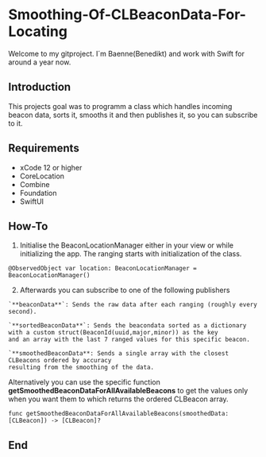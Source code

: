 # Smoothing-Of-CLBeaconData-For-Locating
Welcome to my gitproject. I´m Baenne(Benedikt) and work with Swift for around a year now.

## Introduction
This projects goal was to programm a class which handles incoming beacon data, sorts it, smooths it and then publishes it, so you can subscribe to it.

## Requirements

- xCode 12 or higher
- CoreLocation
- Combine
- Foundation
- SwiftUI

## How-To

1. Initialise the BeaconLocationManager either in your view or while initializing the app. The ranging starts with initialization of the class.

```
@ObservedObject var location: BeaconLocationManager = BeaconLocationManager()
```

2. Afterwards you can subscribe to one of the following publishers

```
`**beaconData**`: Sends the raw data after each ranging (roughly every second).
```
```
`**sortedBeaconData**`: Sends the beacondata sorted as a dictionary 
with a custom struct(BeaconId(uuid,major,minor)) as the key 
and an array with the last 7 ranged values for this specific beacon.
```
```
`**smoothedBeaconData**: Sends a single array with the closest CLBeacons ordered by accuracy 
resulting from the smoothing of the data.
```

Alternatively you can use the specific function **getSmoothedBeaconDataForAllAvailableBeacons** to get the values only when you want them to which returns the  ordered CLBeacon array.
```
func getSmoothedBeaconDataForAllAvailableBeacons(smoothedData: [CLBeacon]) -> [CLBeacon]? 
```


## End

